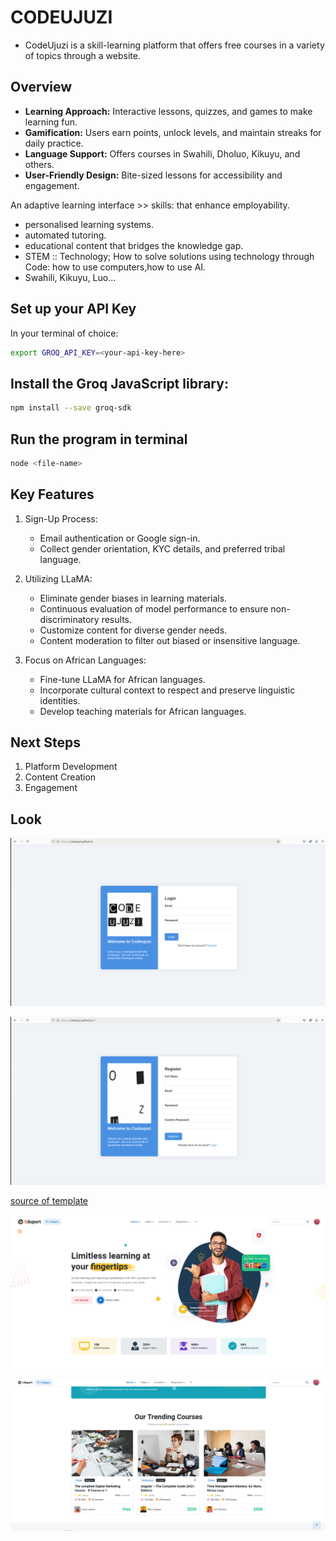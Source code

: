 # CODEUJUZI

+ CodeUjuzi is a skill-learning platform that offers free courses in a variety of
topics through a website.

##  Overview
+ **Learning Approach:** Interactive lessons, quizzes, and games to make learning fun.
+ **Gamification:** Users earn points, unlock levels, and maintain streaks for daily practice.
+ **Language Support:** Offers courses in Swahili, Dholuo, Kikuyu, and others.
+ **User-Friendly Design:** Bite-sized lessons for accessibility and engagement.

An adaptive learning interface >> skills: that enhance employability.
+ personalised learning systems.
+ automated tutoring.
+ educational content that bridges the knowledge gap.
+ STEM :: Technology; How to solve solutions using technology through Code: how to use computers,how to use AI.
+ Swahili, Kikuyu, Luo...
##  Set up your API Key
In your terminal of choice:
```bash
export GROQ_API_KEY=<your-api-key-here>
```
## Install the Groq JavaScript library:
```bash
npm install --save groq-sdk
```
## Run the program in terminal
```bash
node <file-name>
```
## Key Features

1. Sign-Up Process:
    - Email authentication or Google sign-in.
    - Collect gender orientation, KYC details, and preferred tribal language.

2. Utilizing LLaMA:
    - Eliminate gender biases in learning materials.
    - Continuous evaluation of model performance to ensure non-discriminatory results.
    - Customize content for diverse gender needs.
    - Content moderation to filter out biased or insensitive language.

3. Focus on African Languages:
    - Fine-tune LLaMA for African languages.
    - Incorporate cultural context to respect and preserve linguistic identities.
    - Develop teaching materials for African languages.


## Next Steps
1. Platform Development
2. Content Creation
3. Engagement

## Look
![LogIn Page](static/login.png)

![SIgnup Page](static/signup.png)

[source of template  ](https://themes.getbootstrap.com/preview/?theme_id=103332)

![Front Page](static/frontpage.png)

![Reviews Page](static/reviewpage.png)
